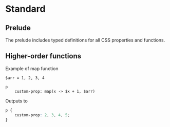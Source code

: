 # Standard

## Prelude

The prelude includes typed definitions for all CSS properties and functions.

## Higher-order functions

Example of map function

```glaze
$arr = 1, 2, 3, 4

p
	custom-prop: map(x -> $x + 1, $arr)
```

Outputs to

```css
p {
	custom-prop: 2, 3, 4, 5;
}
```
